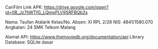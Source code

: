 CariFilm
Link APK: https://drive.google.com/open?id=0B_Jz7hWTfG_LQmpPLV9SRFBQb2s

Nama: Taufan Atalarik
Kelas/No. Absen: XI RPL 2/28
NIS: 4841/1580.070
Angkatan: 24
SMK Telkom Malang

Alamat API: https://www.themoviedb.org/documentation/api
Library Database: SQLite dasar

